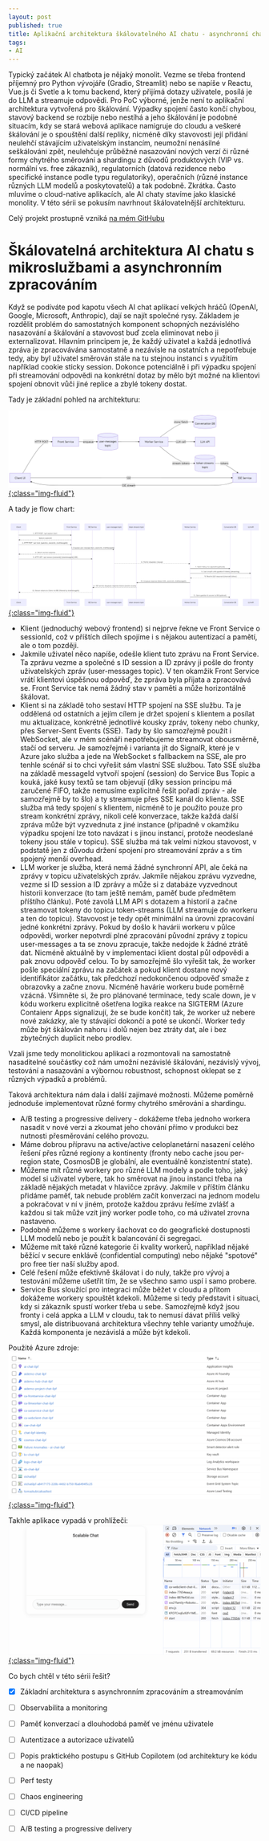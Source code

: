```yaml
---
layout: post
published: true
title: Aplikační architektura škálovatelného AI chatu - asynchronní chat, zpracování i streamování
tags:
- AI
---
```

Typický začátek AI chatbota je nějaký monolit. Vezme se třeba frontend příjemný pro Python vývojáře (Gradio, Streamlit) nebo se napíše v Reactu, Vue.js či Svetle a k tomu backend, který přijímá dotazy uživatele, posílá je do LLM a streamuje odpovědi. Pro PoC výborné, jenže není to aplikační architektura vytvořená pro škálování. Výpadky spojení často končí chybou, stavový backend se rozbije nebo nestíhá a jeho škálování je podobné situacím, kdy se stará webová aplikace namigruje do cloudu a veškeré škálování je o spouštění další repliky, nicméně díky stavovosti její přidání neulehčí stávajícím uživatelským instancím, neumožní nenásilné seškálování zpět, neulehčuje průběžné nasazování nových verzí či různé formy chytrého směrování a shardingu z důvodů produktových (VIP vs. normální vs. free zákazník), regulatorních (datová rezidence nebo specifické instance podle typu regulatoriky), operačních (různé instance různých LLM modelů a poskytovatelů) a tak podobně. Zkrátka. Často mluvíme o cloud-native aplikacích, ale AI chaty stavíme jako klasické monolity. V této sérii se pokusím navrhnout škálovatelnější architekturu.

Celý projekt prostupně vzniká [na mém GitHubu](https://github.com/tkubica12/azure-workshops/tree/main/d-ai-app-patterns/scalable_chat)

# Škálovatelná architektura AI chatu s mikroslužbami a asynchronním zpracováním
Když se podíváte pod kapotu všech AI chat aplikací velkých hráčů (OpenAI, Google, Microsoft, Anthropic), dají se najít společné rysy. Základem je rozdělit problém do samostatných komponent schopných nezávislého nasazování a škálování a stavovost buď zcela eliminovat nebo ji externalizovat. Hlavním principem je, že každý uživatel a každá jednotlivá zpráva je zpracovávána samostatně a nezávisle na ostatních a nepotřebuje tedy, aby byl uživatel směrován stále na tu stejnou instanci s využitím například cookie sticky session. Dokonce potenciálně i při výpadku spojení při streamování odpovědi na konkrétní dotaz by mělo být možné na klientovi spojení obnovit vůči jiné replice a zbylé tokeny dostat.

Tady je základní pohled na architekturu:

[![](/images/2025/2025-06-03-20-59-48.png){:class="img-fluid"}](/images/2025/2025-06-03-20-59-48.png)

A tady je flow chart:

[![](/images/2025/2025-06-03-21-00-11.png){:class="img-fluid"}](/images/2025/2025-06-03-21-00-11.png)

- Klient (jednoduchý webový frontend) si nejprve řekne ve Front Service o sessionId, což v příštích dílech spojíme i s nějakou autentizací a pamětí, ale o tom později. 
- Jakmile uživatel něco napíše, odešle klient tuto zprávu na Front Service. Ta zprávu vezme a společné s ID session a ID zprávy ji pošle do fronty uživatelských zpráv (user-messages topic). V ten okamžik Front Service vrátí klientovi úspěšnou odpověď, že zpráva byla přijata a zpracovává se. Front Service tak nemá žádný stav v paměti a může horizontálně škálovat.
- Klient si na základě toho sestaví HTTP spojení na SSE službu. Ta je oddělená od ostatních a jejím cílem je držet spojení s klientem a posílat mu aktualizace, konkrétně jednotlivé kousky zpráv, tokeny nebo chunky, přes Server-Sent Events (SSE). Tady by šlo samozřejmě použít i WebSocket, ale v mém scénáři nepotřebujeme streamovat obousměrně, stačí od serveru. Je samozřejmě i varianta jít do SignalR, které je v Azure jako služba a jede na WebSocket s fallbackem na SSE, ale pro tenhle scénář si to chci vyřešit sám vlastní SSE službou. Tato SSE služba na základě messageId vytvoří spojení (session) do Service Bus Topic a kouká, jaké kusy textů se tam objevují (díky session principu má zaručené FIFO, takže nemusíme explicitně řešit pořadí zpráv - ale samozřejmě by to šlo) a ty streamuje přes SSE kanál do klienta. SSE služba má tedy spojení s klientem, nicméně to je použito pouze pro stream konkrétní zprávy, nikoli celé konverzace, takže každá další zpráva může být vyzvednuta z jiné instance (případně v okamžiku výpadku spojení lze toto navázat i s jinou instancí, protože neodeslané tokeny jsou stále v topicu). SSE služba má tak velmi nízkou stavovost, v podstatě jen z důvodu držení spojení pro streamování zpráv a s tím spojený menší overhead.
- LLM worker je služba, která nemá žádné synchronní API, ale čeká na zprávy v topicu uživatelských zpráv. Jakmile nějakou zprávu vyzvedne, vezme si ID session a ID zprávy a může si z databáze vyzvednout historii konverzace (to tam ještě nemám, paměť bude předmětem příštího článku). Poté zavolá LLM API s dotazem a historií a začne streamovat tokeny do topicu token-streams (LLM streamuje do workeru a ten do topicu). Stavovost je tedy opět minimální na úrovni zpracování jedné konkrétní zprávy. Pokud by došlo k havárii workeru v půlce odpovědi, worker nepotvrdí plné zpracování původní zprávy z topicu user-messages a ta se znovu zpracuje, takže nedojde k žádné ztrátě dat. Nicméně aktuálně by v implementaci klient dostal půl odpovědi a pak znovu odpověď celou. To by samozřejmě šlo vyřešit tak, že worker pošle speciální zprávu na začátek a pokud klient dostane nový identifikátor začátku, tak předchozí nedokončenou odpověď smaže z obrazovky a začne znovu. Nicméně havárie workeru bude poměrně vzácná. Všimněte si, že pro plánované terminace, tedy scale down, je v kódu workeru explicitně ošetřena logika reakce na SIGTERM (Azure Contaienr Apps signalizují, že se bude končit) tak, že worker už nebere nové zakázky, ale ty stávající dokončí a poté se ukončí. Worker tedy může být škálován nahoru i dolů nejen bez ztráty dat, ale i bez zbytečných duplicit nebo prodlev.

Vzali jsme tedy monolitickou aplikaci a rozmontovali na samostatně nasaditelné součástky což nám umožní nezávislé škálování, nezávislý vývoj, testování a nasazování a výbornou robustnost, schopnost oklepat se z různých výpadků a problémů.

Taková architektura nám dala i další zajímavé možnosti. Můžeme poměrně jednoduše implementovat různé formy chytrého směrování a shardingu. 
- A/B testing a progressive delivery - dokážeme třeba jednoho workera nasadit v nové verzi a zkoumat jeho chování přímo v produkci bez nutnosti přesměrování celého provozu.
- Máme dobrou přípravu na active/active celoplanetární nasazení celého řešení přes různé regiony a kontinenty (fronty nebo cache jsou per-region state, CosmosDB je globální, ale eventuálně konzistentní state).
- Můžeme mít různé workery pro různé LLM modely a podle toho, jaký model si uživatel vybere, tak ho směrovat na jinou instanci třeba na základě nějakých metadat v hlavičce zprávy. Jakmile v příštím článku přidáme paměť, tak nebude problém začít konverzaci na jednom modelu a pokračovat v ní v jiném, protože každou zprávu řešíme zvlášť a každou si tak může vzít jiný worker podle toho, co má uživatel zrovna nastaveno.
- Podobně můžeme s workery šachovat co do geografické dostupnosti LLM modelů nebo je použít k balancování či segregaci.
- Můžeme mít také různé kategorie či kvality workerů, například nějaké běžící v secure enklávě (confidential computing) nebo nějaké "spotové" pro free tier naší služby apod.
- Celé řešení může efektivně škálovat i do nuly, takže pro vývoj a testování můžeme ušetřit tím, že se všechno samo uspí i samo probere.
- Service Bus sloužící pro integraci může běžet v cloudu a přitom dokážeme workery spouštět kdekoli. Můžeme si tedy představit i situaci, kdy si zákazník spustí worker třeba u sebe. Samozřejmě když jsou fronty i celá appka a LLM v cloudu, tak to nemusí dávat příliš velký smysl, ale distribuovaná architektura všechny tehle varianty umožňuje. Každá komponenta je nezávislá a může být kdekoli.

Použité Azure zdroje:
[![](/images/2025/2025-06-03-18-47-16.png){:class="img-fluid"}](/images/2025/2025-06-03-18-47-16.png)

Takhle aplikace vypadá v prohlížeči:
[![](/images/2025/scalableChat.gif){:class="img-fluid"}](/images/2025/scalableChat.gif)

Co bych chtěl v této sérii řešit?
- [x] Základní architektura s asynchronním zpracováním a streamováním
- [ ] Observabilita a monitoring
- [ ] Paměť konverzací a dlouhodobá paměť ve jménu uživatele
- [ ] Autentizace a autorizace uživatelů
- [ ] Popis praktického postupu s GitHub Copilotem (od architektury ke kódu a ne naopak)
- [ ] Perf testy
- [ ] Chaos engineering
- [ ] CI/CD pipeline
- [ ] A/B testing a progressive delivery

